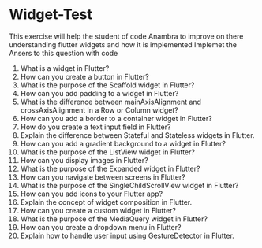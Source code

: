 # Widget-Test
This exercise will help the student of code Anambra to improve on there understanding flutter widgets and how it is implemented Implemet the Ansers to this question with code

1) What is a widget in Flutter?
2) How can you create a button in Flutter?
3) What is the purpose of the Scaffold widget in Flutter?
4) How can you add padding to a widget in Flutter?
5) What is the difference between mainAxisAlignment and crossAxisAlignment in a Row or Column widget?
6) How can you add a border to a container widget in Flutter?
7) How do you create a text input field in Flutter?
8) Explain the difference between Stateful and Stateless widgets in Flutter.
9) How can you add a gradient background to a widget in Flutter?
10) What is the purpose of the ListView widget in Flutter?
11) How can you display images in Flutter?
12) What is the purpose of the Expanded widget in Flutter?
13) How can you navigate between screens in Flutter?
14) What is the purpose of the SingleChildScrollView widget in Flutter?
15) How can you add icons to your Flutter app?
16) Explain the concept of widget composition in Flutter.
17) How can you create a custom widget in Flutter?
18) What is the purpose of the MediaQuery widget in Flutter?
19) How can you create a dropdown menu in Flutter?
20) Explain how to handle user input using GestureDetector in Flutter.
